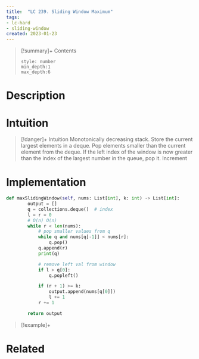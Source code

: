 ```yaml
---
title:  "LC 239. Sliding Window Maximum"
tags:
- lc-hard
- sliding-window
created: 2023-01-23
---
```


>[!summary]+ Contents
>```toc
>style: number
>min_depth:1
>max_depth:6
>```

# Description


# Intuition

>[!danger]+ Intuition
>Monotonically decreasing stack.
>Store the current largest elements in a deque. 
>Pop elements smaller than the current element from the deque.
>If the left index of the window is now greater than the index of the largest number in the queue, pop it.
>Increment 

# Implementation
```python
def maxSlidingWindow(self, nums: List[int], k: int) -> List[int]:
        output = []
        q = collections.deque()  # index
        l = r = 0
        # O(n) O(n)
        while r < len(nums):
            # pop smaller values from q
            while q and nums[q[-1]] < nums[r]:
                q.pop()
            q.append(r)
            print(q)

            # remove left val from window
            if l > q[0]:
                q.popleft()

            if (r + 1) >= k:
                output.append(nums[q[0]])
                l += 1
            r += 1

        return output      
```

>[!example]+ 


# Related
